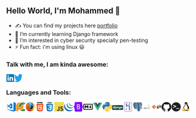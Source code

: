 ## Hello World, I'm Mohammed  👋

- ✍ You can find my projects here [portfolio]
- 🌱 I’m currently learning Django framework
- 👀 I’m interested in cyber security specially pen-testing
- ⚡ Fun fact: i'm using linux :smiley:

<!-- 🔭 💬   -->


### Talk with me, I am kinda awesome:
[<img align="left" alt="Mohammed Taysser | LinkedIn" width="22px" src="images/linkedin.svg" />][linkedin]

<!-- [<img align="left" alt="codeSTACKr.com" width="22px" src="https://raw.githubusercontent.com/iconic/open-iconic/master/svg/globe.svg" />](https://code4learn.teachable.com) -->

[<img align="left" alt="codeSTACKr | Twitter" width="22px" src="images/twitter.svg" />](https://twitter.com/Muhammedtaysser)


<!-- [website]: https://holistic-developer.com/ -->
[linkedin]: https://linkedin.com/in/mohammed-taysser
[portfolio]: https://mohammed-taysser.github.io/portfolio/

<br/>

### Languages and Tools:

<img align="left" alt="Visual Studio Code" width="26px" src="images/visual-studio-code.png" />
<img align="left" alt="pycharm" width="26px" src="images/pycharm.svg" />
<img align="left" alt="firefox" width="26px" src="images/firefox.svg" />
<img align="left" alt="HTML5" width="26px" src="images/html.png" />
<img align="left" alt="CSS3" width="26px" src="images/css.png" />
<img align="left" alt="JavaScript" width="26px" src="images/javascript.png" />
<img align="left" alt="jquery" width="26px" src="images/jquery.svg" />
<img align="left" alt="jquery" width="26px" src="images/bootstrap.svg" />
<img align="left" alt="markdown" width="26px" src="images/markdown.svg" />
<img align="left" alt="vue js" width="26px" src="images/vuejs.svg" />
<img align="left" alt="Python" width="26px" src="images/python.png" />
<img align="left" alt="Django" width="30px" src="images/django-original.svg" />
<img align="left" alt="Heroku" width="26px" src="images/heroku.svg" />
<img align="left" alt="Postgresql" width="26px" src="images/postgresql.svg" />
<img align="left" alt="SQL" width="26px" src="images/mysql.png" />
<img align="left" alt="Git" width="26px" src="images/git.png" />
<img align="left" alt="GitHub" width="26px" src="images/github.png" />
<img align="left" alt="terminal" width="26px" src="images/terminal.png" />
<img align="left" alt="linux" width="26px" src="images/linux.svg" />

<!-- https://github.com/devicons/devicon/tree/master/icons -->
